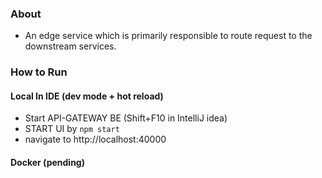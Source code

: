 ### About
- An edge service which is primarily responsible to route request to the downstream services.

### How to Run
#### Local In IDE (dev mode + hot reload)
- Start API-GATEWAY BE (Shift+F10 in IntelliJ idea)
- START UI by `npm start`
- navigate to http://localhost:40000
#### Docker (pending)
